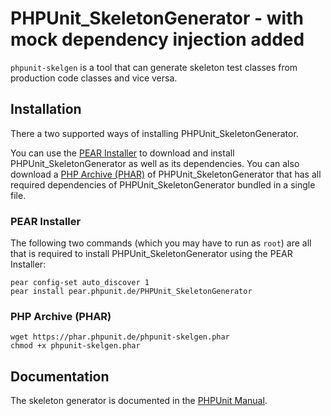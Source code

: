 # PHPUnit_SkeletonGenerator - with mock dependency injection added

`phpunit-skelgen` is a tool that can generate skeleton test classes from production code classes and vice versa.

## Installation

There a two supported ways of installing PHPUnit_SkeletonGenerator.

You can use the [PEAR Installer](http://pear.php.net/manual/en/guide.users.commandline.cli.php) to download and install PHPUnit_SkeletonGenerator as well as its dependencies. You can also download a [PHP Archive (PHAR)](http://php.net/phar) of PHPUnit_SkeletonGenerator that has all required dependencies of PHPUnit_SkeletonGenerator bundled in a single file.

### PEAR Installer

The following two commands (which you may have to run as `root`) are all that is required to install PHPUnit_SkeletonGenerator using the PEAR Installer:

    pear config-set auto_discover 1
    pear install pear.phpunit.de/PHPUnit_SkeletonGenerator

### PHP Archive (PHAR)

    wget https://phar.phpunit.de/phpunit-skelgen.phar
    chmod +x phpunit-skelgen.phar

## Documentation

The skeleton generator is documented in the [PHPUnit Manual](http://www.phpunit.de/manual/current/en/skeleton-generator.html).
